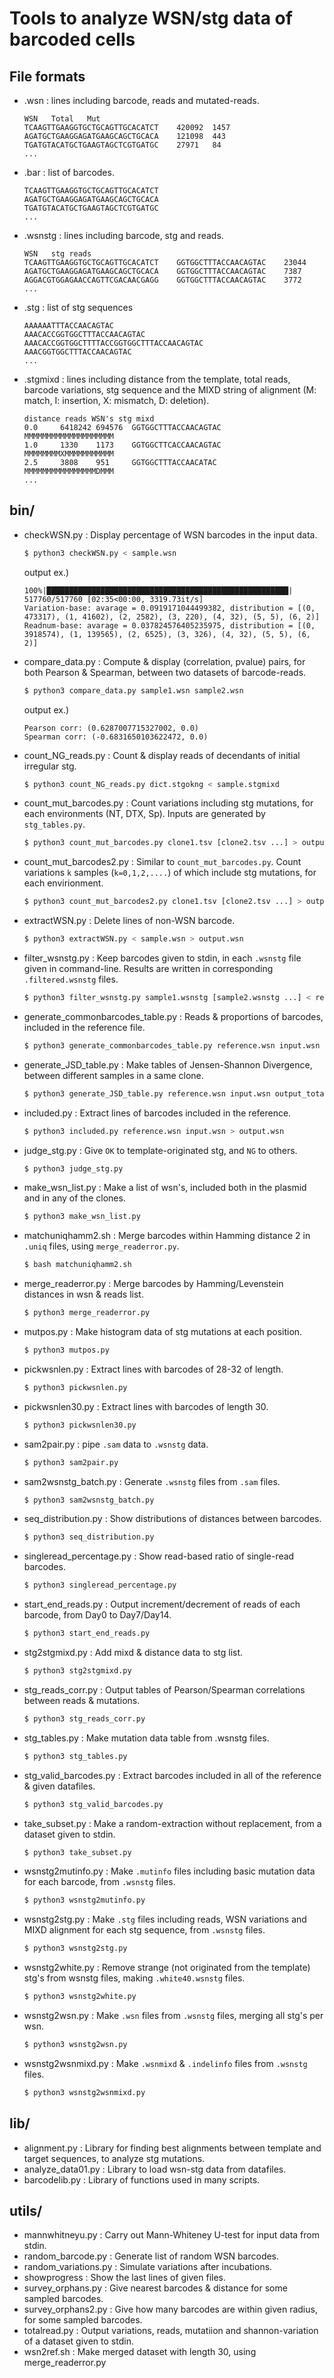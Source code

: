 # Tools to analyze WSN/stg data of barcoded cells

## File formats
- .wsn : lines including barcode, reads and mutated-reads.
  ```
  WSN	Total	Mut
  TCAAGTTGAAGGTGCTGCAGTTGCACATCT	420092	1457
  AGATGCTGAAGGAGATGAAGCAGCTGCACA	121098	443
  TGATGTACATGCTGAAGTAGCTCGTGATGC 	27971	84
  ...
  ```

- .bar : list of barcodes.
  ```
  TCAAGTTGAAGGTGCTGCAGTTGCACATCT
  AGATGCTGAAGGAGATGAAGCAGCTGCACA
  TGATGTACATGCTGAAGTAGCTCGTGATGC
  ...
  ```

- .wsnstg : lines including barcode, stg and reads.
  ```
  WSN	stg	reads
  TCAAGTTGAAGGTGCTGCAGTTGCACATCT	GGTGGCTTTACCAACAGTAC	23044
  AGATGCTGAAGGAGATGAAGCAGCTGCACA	GGTGGCTTTACCAACAGTAC	7387
  AGGACGTGGAGAACCAGTTCGACAACGAGG	GGTGGCTTTACCAACAGTAC	3772
  ...
  ```

- .stg : list of stg sequences
  ```
  AAAAAATTTACCAACAGTAC
  AAACACCGGTGGCTTTACCAACAGTAC
  AAACACCGGTGGCTTTTACCGGTGGCTTTACCAACAGTAC
  AAACGGTGGCTTTACCAACAGTAC
  ...
  ```

- .stgmixd : lines including distance from the template, total reads, barcode variations, stg sequence and the MIXD string of alignment (M: match, I: insertion, X: mismatch, D: deletion). 
  ```
  distance reads WSN's stg mixd
  0.0     6418242 694576  GGTGGCTTTACCAACAGTAC    MMMMMMMMMMMMMMMMMMMM
  1.0     1330    1173    GGTGGCTTCACCAACAGTAC    MMMMMMMMXMMMMMMMMMMM
  2.5     3808    951     GGTGGCTTTACCAACATAC     MMMMMMMMMMMMMMMMDMMM
  ...
  ```

## bin/
- checkWSN.py : Display percentage of WSN barcodes in the input data.
  ```bash
  $ python3 checkWSN.py < sample.wsn
  ```

  output ex.)
  ```
  100%|██████████████████████████████████████████████████████| 517760/517760 [02:35<00:00, 3319.73it/s]
  Variation-base: avarage = 0.0919171044499382, distribution = [(0, 473317), (1, 41602), (2, 2582), (3, 220), (4, 32), (5, 5), (6, 2)]
  Readnum-base: avarage = 0.037824576405235975, distribution = [(0, 3918574), (1, 139565), (2, 6525), (3, 326), (4, 32), (5, 5), (6, 2)]
  ```

- compare_data.py : Compute & display (correlation, pvalue) pairs, for both Pearson & Spearman, between two datasets of barcode-reads.
  ```bash
  $ python3 compare_data.py sample1.wsn sample2.wsn
  ```
  
  output ex.)
  ```
  Pearson corr: (0.6287007715327002, 0.0)
  Spearman corr: (-0.6831650103622472, 0.0)
  ```

- count_NG_reads.py : Count & display reads of decendants of initial irregular stg.
  ```bash
  $ python3 count_NG_reads.py dict.stgokng < sample.stgmixd
  ```

- count_mut_barcodes.py : Count variations including stg mutations, for each environments (NT, DTX, Sp). Inputs are generated by `stg_tables.py`.
  ```bash
  $ python3 count_mut_barcodes.py clone1.tsv [clone2.tsv ...] > output
  ```

- count_mut_barcodes2.py : Similar to `count_mut_barcodes.py`. Count variations `k` samples (`k=0,1,2,....`) of which include stg mutations, for each envirionment.
  ```bash
  $ python3 count_mut_barcodes2.py clone1.tsv [clone2.tsv ...] > output
  ```

- extractWSN.py : Delete lines of non-WSN barcode.
  ```bash
  $ python3 extractWSN.py < sample.wsn > output.wsn
  ```

- filter_wsnstg.py : Keep barcodes given to stdin, in each `.wsnstg` file given in command-line. Results are written in corresponding `.filtered.wsnstg` files.
  ```bash
  $ python3 filter_wsnstg.py sample1.wsnstg [sample2.wsnstg ...] < reference_barcodes.bar
  ```

- generate_commonbarcodes_table.py : Reads & proportions of barcodes, included in the reference file.
  ```bash
  $ python3 generate_commonbarcodes_table.py reference.wsn input.wsn output_total.tsv output_top10.tsv
  ```

- generate_JSD_table.py : Make tables of Jensen-Shannon Divergence, between different samples in a same clone.
  ```bash
  $ python3 generate_JSD_table.py reference.wsn input.wsn output_total.wsn output_top10.wsn
  ```

- included.py : Extract lines of barcodes included in the reference.
  ```bash
  $ python3 included.py reference.wsn input.wsn > output.wsn
  ```

- judge_stg.py : Give `OK` to template-originated stg, and `NG` to others.
  ```bash
  $ python3 judge_stg.py
  ```

- make_wsn_list.py : Make a list of wsn's, included both in the plasmid and in any of the clones.
  ```bash
  $ python3 make_wsn_list.py
  ```

- matchuniqhamm2.sh : Merge barcodes within Hamming distance 2 in `.uniq` files, using `merge_readerror.py`.
  ```bash
  $ bash matchuniqhamm2.sh
  ```

- merge_readerror.py : Merge barcodes by Hamming/Levenstein distances in wsn & reads list.
  ```bash
  $ python3 merge_readerror.py
  ```

- mutpos.py : Make histogram data of stg mutations at each position.
  ```bash
  $ python3 mutpos.py
  ```

- pickwsnlen.py : Extract lines with barcodes of 28-32 of length.
  ```bash
  $ python3 pickwsnlen.py
  ```

- pickwsnlen30.py : Extract lines with barcodes of length 30.
  ```bash
  $ python3 pickwsnlen30.py
  ```

- sam2pair.py : pipe `.sam` data to `.wsnstg` data.
  ```bash
  $ python3 sam2pair.py
  ```

- sam2wsnstg_batch.py : Generate `.wsnstg` files from `.sam` files.
  ```bash
  $ python3 sam2wsnstg_batch.py
  ```

- seq_distribution.py : Show distributions of distances between barcodes.
  ```bash
  $ python3 seq_distribution.py
  ```

- singleread_percentage.py : Show read-based ratio of single-read barcodes.
  ```bash
  $ python3 singleread_percentage.py
  ```

- start_end_reads.py : Output increment/decrement of reads of each barcode, from Day0 to Day7/Day14.
  ```bash
  $ python3 start_end_reads.py
  ```

- stg2stgmixd.py : Add mixd & distance data to stg list.
  ```bash
  $ python3 stg2stgmixd.py
  ```

- stg_reads_corr.py : Output tables of Pearson/Spearman correlations between reads & mutations.
  ```bash
  $ python3 stg_reads_corr.py
  ```

- stg_tables.py : Make mutation data table from .wsnstg files.
  ```bash
  $ python3 stg_tables.py
  ```

- stg_valid_barcodes.py : Extract barcodes included in all of the reference & given datafiles.
  ```bash
  $ python3 stg_valid_barcodes.py
  ```

- take_subset.py : Make a random-extraction without replacement, from a dataset given to stdin.
  ```bash
  $ python3 take_subset.py
  ```

- wsnstg2mutinfo.py : Make `.mutinfo` files including basic mutation data for each barcode, from `.wsnstg` files.
  ```bash
  $ python3 wsnstg2mutinfo.py
  ```

- wsnstg2stg.py : Make `.stg` files including reads, WSN variations and MIXD alignment for each stg sequence, from `.wsnstg` files.
  ```bash
  $ python3 wsnstg2stg.py
  ```

- wsnstg2white.py : Remove strange (not originated from the template) stg's from wsnstg files, making `.white40.wsnstg` files.
  ```bash
  $ python3 wsnstg2white.py
  ```

- wsnstg2wsn.py : Make `.wsn` files from `.wsnstg` files, merging all stg's per wsn.
  ```bash
  $ python3 wsnstg2wsn.py
  ```

- wsnstg2wsnmixd.py : Make `.wsnmixd` & `.indelinfo` files from `.wsnstg` files.
  ```bash
  $ python3 wsnstg2wsnmixd.py
  ```

## lib/
- alignment.py : Library for finding best alignments between template and target sequences, to analyze stg mutations.
- analyze_data01.py : Library to load wsn-stg data from datafiles.
- barcodelib.py : Library of functions used in many scripts.

## utils/
- mannwhitneyu.py : Carry out Mann-Whiteney U-test for input data from stdin.
- random_barcode.py : Generate list of random WSN barcodes.
- random_variations.py : Simulate variations after incubations.
- showprogress : Show the last lines of given files.
- survey_orphans.py : Give nearest barcodes & distance for some sampled barcodes.
- survey_orphans2.py : Give how many barcodes are within given radius, for some sampled barcodes.
- totalread.py : Output variations, reads, mutatiion and shannon-variation of a dataset given to stdin.
- wsn2ref.sh : Make merged dataset with length 30, using merge_readerror.py
